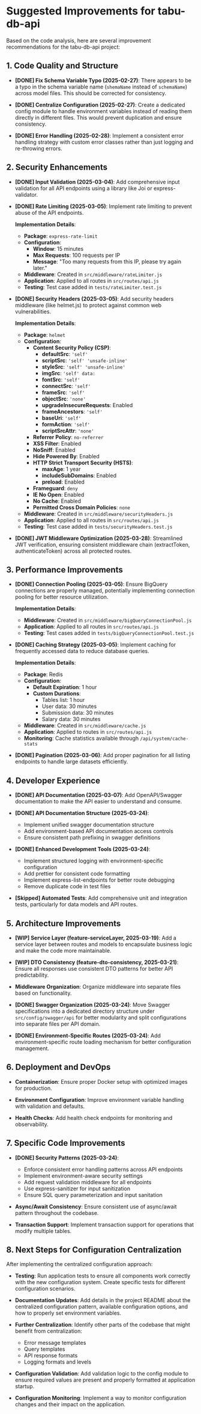 # Suggested Improvements for tabu-db-api

Based on the code analysis, here are several improvement recommendations for the tabu-db-api project:

## 1. Code Quality and Structure

- **[DONE] Fix Schema Variable Typo (2025-02-27)**: There appears to be a typo in the schema variable name (`shemaName` instead of `schemaName`) across model files. This should be corrected for consistency.

- **[DONE] Centralize Configuration (2025-02-27)**: Create a dedicated config module to handle environment variables instead of reading them directly in different files. This would prevent duplication and ensure consistency.

- **[DONE] Error Handling (2025-02-28)**: Implement a consistent error handling strategy with custom error classes rather than just logging and re-throwing errors.

## 2. Security Enhancements

- **[DONE] Input Validation (2025-03-04)**: Add comprehensive input validation for all API endpoints using a library like Joi or express-validator.

- **[DONE] Rate Limiting (2025-03-05)**: Implement rate limiting to prevent abuse of the API endpoints.

  **Implementation Details**:
  - **Package**: `express-rate-limit`
  - **Configuration**:
    - **Window**: 15 minutes
    - **Max Requests**: 100 requests per IP
    - **Message**: "Too many requests from this IP, please try again later."
  - **Middleware**: Created in `src/middleware/rateLimiter.js`
  - **Application**: Applied to all routes in `src/routes/api.js`
  - **Testing**: Test case added in `tests/rateLimiter.test.js`

- **[DONE] Security Headers (2025-03-05)**: Add security headers middleware (like helmet.js) to protect against common web vulnerabilities.

  **Implementation Details**:
  - **Package**: `helmet`
  - **Configuration**:
    - **Content Security Policy (CSP)**:
      - **defaultSrc**: `'self'`
      - **scriptSrc**: `'self' 'unsafe-inline'`
      - **styleSrc**: `'self' 'unsafe-inline'`
      - **imgSrc**: `'self' data:`
      - **fontSrc**: `'self'`
      - **connectSrc**: `'self'`
      - **frameSrc**: `'self'`
      - **objectSrc**: `'none'`
      - **upgradeInsecureRequests**: Enabled
      - **frameAncestors**: `'self'`
      - **baseUri**: `'self'`
      - **formAction**: `'self'`
      - **scriptSrcAttr**: `'none'`
    - **Referrer Policy**: `no-referrer`
    - **XSS Filter**: Enabled
    - **NoSniff**: Enabled
    - **Hide Powered By**: Enabled
    - **HTTP Strict Transport Security (HSTS)**:
      - **maxAge**: 1 year
      - **includeSubDomains**: Enabled
      - **preload**: Enabled
    - **Frameguard**: `deny`
    - **IE No Open**: Enabled
    - **No Cache**: Enabled
    - **Permitted Cross Domain Policies**: `none`
  - **Middleware**: Created in `src/middleware/securityHeaders.js`
  - **Application**: Applied to all routes in `src/routes/api.js`
  - **Testing**: Test case added in `tests/securityHeaders.test.js`

- **[DONE] JWT Middleware Optimization (2025-03-28)**: Streamlined JWT verification, ensuring consistent middleware chain (extractToken, authenticateToken) across all protected routes.

## 3. Performance Improvements

- **[DONE] Connection Pooling (2025-03-05)**: Ensure BigQuery connections are properly managed, potentially implementing connection pooling for better resource utilization.

  **Implementation Details**:
  - **Middleware**: Created in `src/middleware/bigQueryConnectionPool.js`
  - **Application**: Applied to all routes in `src/routes/api.js`
  - **Testing**: Test cases added in `tests/bigQueryConnectionPool.test.js`

- **[DONE] Caching Strategy (2025-03-05)**: Implement caching for frequently accessed data to reduce database queries.

  **Implementation Details**:
  - **Package**: Redis
  - **Configuration**:
    - **Default Expiration**: 1 hour
    - **Custom Durations**:
      - Tables list: 1 hour
      - User data: 30 minutes
      - Submission data: 30 minutes
      - Salary data: 30 minutes
  - **Middleware**: Created in `src/middleware/cache.js`
  - **Application**: Applied to routes in `src/routes/api.js`
  - **Monitoring**: Cache statistics available through `/api/system/cache-stats`

- **[DONE] Pagination (2025-03-06)**: Add proper pagination for all listing endpoints to handle large datasets efficiently.

## 4. Developer Experience

- **[DONE] API Documentation (2025-03-07)**: Add OpenAPI/Swagger documentation to make the API easier to understand and consume.

- **[DONE] API Documentation Structure (2025-03-24)**:
  - Implement unified swagger documentation structure
  - Add environment-based API documentation access controls
  - Ensure consistent path prefixing in swagger definitions

- **[DONE] Enhanced Development Tools (2025-03-24)**:
  - Implement structured logging with environment-specific configuration
  - Add prettier for consistent code formatting
  - Implement express-list-endpoints for better route debugging
  - Remove duplicate code in test files

- **[Skipped] Automated Tests**: Add comprehensive unit and integration tests, particularly for data models and API routes.

## 5. Architecture Improvements

- **[WIP] Service Layer (feature-serviceLayer, 2025-03-19)**: Add a service layer between routes and models to encapsulate business logic and make the code more maintainable.

- **[WIP] DTO Consistency (feature-dto-consistency, 2025-03-21)**: Ensure all responses use consistent DTO patterns for better API predictability.

- **Middleware Organization**: Organize middleware into separate files based on functionality.

- **[DONE] Swagger Organization (2025-03-24)**: Move Swagger specifications into a dedicated directory structure under `src/config/swagger/api` for better modularity and split configurations into separate files per API domain.

- **[DONE] Environment-Specific Routes (2025-03-24)**: Add environment-specific route loading mechanism for better configuration management.

## 6. Deployment and DevOps

- **Containerization**: Ensure proper Docker setup with optimized images for production.

- **Environment Configuration**: Improve environment variable handling with validation and defaults.

- **Health Checks**: Add health check endpoints for monitoring and observability.

## 7. Specific Code Improvements

- **[DONE] Security Patterns (2025-03-24)**:
  - Enforce consistent error handling patterns across API endpoints
  - Implement environment-aware security settings
  - Add request validation middleware for all endpoints
  - Use express-sanitizer for input sanitization
  - Ensure SQL query parameterization and input sanitation

- **Async/Await Consistency**: Ensure consistent use of async/await pattern throughout the codebase.

- **Transaction Support**: Implement transaction support for operations that modify multiple tables.

## 8. Next Steps for Configuration Centralization

After implementing the centralized configuration approach:

- **Testing**: Run application tests to ensure all components work correctly with the new configuration system. Create specific tests for different configuration scenarios.

- **Documentation Updates**: Add details in the project README about the centralized configuration pattern, available configuration options, and how to properly set environment variables.

- **Further Centralization**: Identify other parts of the codebase that might benefit from centralization:
  - Error message templates
  - Query templates
  - API response formats
  - Logging formats and levels

- **Configuration Validation**: Add validation logic to the config module to ensure required values are present and properly formatted at application startup.

- **Configuration Monitoring**: Implement a way to monitor configuration changes and their impact on the application.
